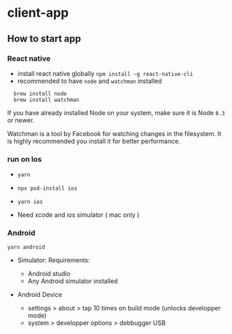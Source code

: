 # client-app

## How to start app

  ### React native
  - install react native globally `npm install –g react-native-cli`
  - recommended to have `node` and `watchman` installed
  ```
    brew install node
    brew install watchman  
  ```
  If you have already installed Node on your system, make sure it is Node `8.3` or newer.

  Watchman is a tool by Facebook for watching changes in the filesystem. It is highly recommended you install it for better performance.

  ### run on Ios
  - `yarn`
  - `npx pod-install ios`
  - `yarn ios`

   - Need xcode and ios simulator ( mac only )
  
  ### Android

  `yarn android`

  - Simulator:
    Requirements:
      - Android studio
      - Any Android simulator installed

  - Android Device
    - settings > about > tap 10 times on build mode (unlocks developper mode)
    - system > developper options > debbugger USB
